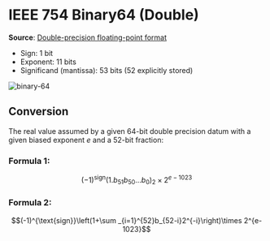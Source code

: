 # IEEE 754 Binary64 (Double)

**Source**: [Double-precision floating-point format](https://en.wikipedia.org/wiki/Double-precision_floating-point_format)

- Sign: 1 bit
- Exponent: 11 bits
- Significand (mantissa): 53 bits (52 explicitly stored)

![binary-64](https://user-images.githubusercontent.com/80301412/228359369-9090a259-e227-472e-8826-0e614069bc0f.png)

## Conversion

The real value assumed by a given 64-bit double precision datum with a given
biased exponent $e$ and a 52-bit fraction:

### Formula 1:

$$(-1)^{\text{sign}}(1.b_{51}b_{50}...b_{0})_{2}\times 2^{e-1023}$$

### Formula 2:

$$(-1)^{\text{sign}}\left(1+\sum _{i=1}^{52}b_{52-i}2^{-i}\right)\times 2^{e-1023}$$
